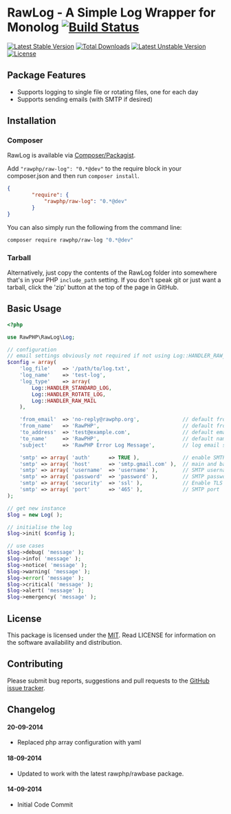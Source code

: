 # RawLog - A Simple Log Wrapper for Monolog [![Build Status](https://travis-ci.org/rawphp/RawLog.svg?branch=master)](https://travis-ci.org/rawphp/RawLog)

[![Latest Stable Version](https://poser.pugx.org/rawphp/raw-log/v/stable.svg)](https://packagist.org/packages/rawphp/raw-log) [![Total Downloads](https://poser.pugx.org/rawphp/raw-log/downloads.svg)](https://packagist.org/packages/rawphp/raw-log) [![Latest Unstable Version](https://poser.pugx.org/rawphp/raw-log/v/unstable.svg)](https://packagist.org/packages/rawphp/raw-log) [![License](https://poser.pugx.org/rawphp/raw-log/license.svg)](https://packagist.org/packages/rawphp/raw-log)

## Package Features
- Supports logging to single file or rotating files, one for each day
- Supports sending emails (with SMTP if desired)

## Installation

### Composer
RawLog is available via [Composer/Packagist](https://packagist.org/packages/rawphp/raw-log).

Add `"rawphp/raw-log": "0.*@dev"` to the require block in your composer.json and then run `composer install`.

```json
{
        "require": {
            "rawphp/raw-log": "0.*@dev"
        }
}
```

You can also simply run the following from the command line:

```sh
composer require rawphp/raw-log "0.*@dev"
```

### Tarball
Alternatively, just copy the contents of the RawLog folder into somewhere that's in your PHP `include_path` setting. If you don't speak git or just want a tarball, click the 'zip' button at the top of the page in GitHub.

## Basic Usage

```php
<?php

use RawPHP\RawLog\Log;

// configuration
// email settings obviously not required if not using Log::HANDLER_RAW_MAIL
$config = array(
    'log_file'    => '/path/to/log.txt',
    'log_name'    => 'test-log',
    'log_type'    => array(
        Log::HANDLER_STANDARD_LOG,
        Log::HANDLER_ROTATE_LOG,
        Log::HANDLER_RAW_MAIL
    ),

    'from_email'  => 'no-reply@rawphp.org',              // default from email to use in log emails
    'from_name'   => 'RawPHP',                           // default from name to use in log emails
    'to_address'  => 'test@example.com',                 // default email address to use in log emails
    'to_name'     => 'RawPHP',                           // default name 
    'subject'     => 'RawPHP Error Log Message',         // log email subject line

    'smtp' => array( 'auth'      => TRUE ),              // enable SMTP authentication
    'smtp' => array( 'host'      => 'smtp.gmail.com' ),  // main and backup SMTP servers
    'smtp' => array( 'username'  => 'username' ),        // SMTP username
    'smtp' => array( 'password'  => 'password' ),        // SMTP password
    'smtp' => array( 'security'  => 'ssl' ),             // Enable TLS encryption, 'ssl' also accepted
    'smtp' => array( 'port'      => '465' ),             // SMTP port
);

// get new instance
$log = new Log( );

// initialise the log
$log->init( $config );

// use cases
$log->debug( 'message' );
$log->info( 'message' );
$log->notice( 'message' );
$log->warning( 'message' );
$log->error( 'message' );
$log->critical( 'message' );
$log->alert( 'message' );
$log->emergency( 'message' );
```

## License
This package is licensed under the [MIT](https://github.com/rawphp/RawLog/blob/master/LICENSE). Read LICENSE for information on the software availability and distribution.

## Contributing

Please submit bug reports, suggestions and pull requests to the [GitHub issue tracker](https://github.com/rawphp/RawLog/issues).

## Changelog

#### 20-09-2014
- Replaced php array configuration with yaml

#### 18-09-2014
- Updated to work with the latest rawphp/rawbase package.

#### 14-09-2014
- Initial Code Commit